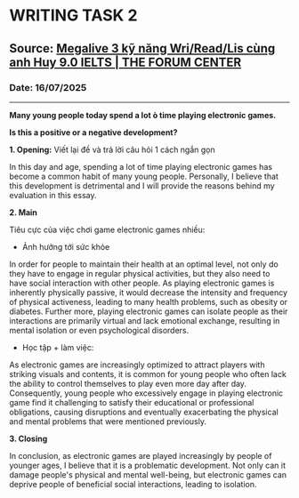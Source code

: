 # WRITING TASK 2

## Source: [Megalive 3 kỹ năng Wri/Read/Lis cùng anh Huy 9.0 IELTS | THE FORUM CENTER](https://www.youtube.com/watch?v=Ce6OrL4OqH8)

### Date: 16/07/2025
---

**Many young people today spend a lot ò time playing electronic games.**

**Is this a positive or a negative development?**

**1. Opening:** Viết lại đề và trả lời câu hỏi 1 cách ngắn gọn

In this day and age, spending a lot of time playing electronic games has become a common habit of many young people. Personally, I believe that this development is detrimental and I will provide the reasons behind my evaluation in this essay.

**2. Main**

Tiêu cực của việc chơi game electronic games nhiều:
- Ảnh hưởng tới sức khỏe

In order for people to maintain their health at an optimal level, not only do they have to engage in regular physical activities, but they also need to have social interaction with other people. As playing electronic games is inherently physically passive, it would decrease the intensity and frequency of physical activeness, leading to many health problems, such as obesity or diabetes. Further more, playing electronic games can isolate people as their interactions are primarily virtual and lack emotional exchange, resulting in mental isolation or even psychological disorders.

- Học tập + làm việc:

As electronic games are increasingly optimized to attract players with striking visuals and contents, it is common for young people who often lack the ability to control themselves to play even more day after day. Consequently, young people who excessively engage in playing electronic game find it challenging to satisfy their educational or professional obligations, causing disruptions and eventually exacerbating the physical and mental problems that were mentioned previously.

**3. Closing**

In conclusion, as electronic games are played increasingly by people of younger ages, I believe that it is a problematic development. Not only can it damage people's physical and mental well-being, but electronic games can deprive people of beneficial social interactions, leading to isolation.